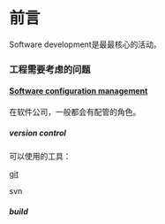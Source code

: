# 前言

Software development是最最核心的活动。



### 工程需要考虑的问题

#### [Software configuration management](https://en.wikipedia.org/wiki/Software_configuration_management)

在软件公司，一般都会有配管的角色。

##### version control 

可以使用的工具：

[git](https://git-scm.com/)

svn

##### build